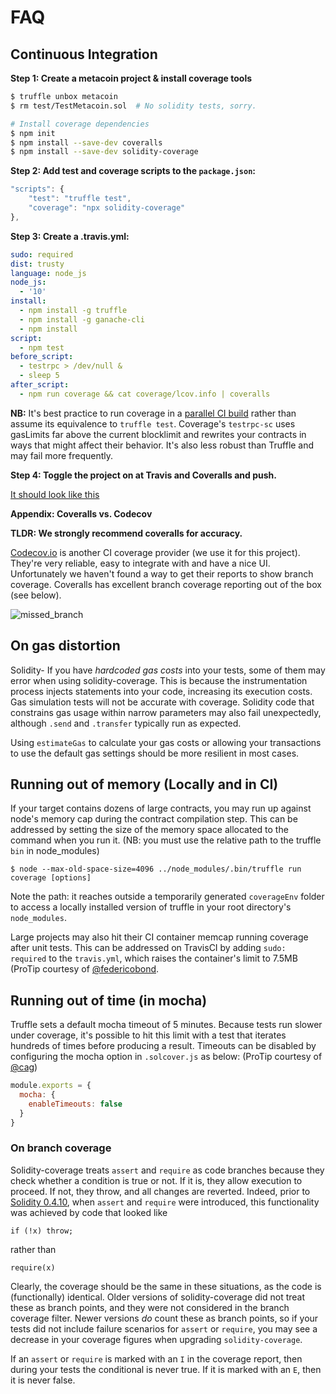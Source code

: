 # FAQ

## Continuous Integration


**Step 1: Create a metacoin project & install coverage tools**

```bash
$ truffle unbox metacoin
$ rm test/TestMetacoin.sol  # No solidity tests, sorry.

# Install coverage dependencies
$ npm init
$ npm install --save-dev coveralls
$ npm install --save-dev solidity-coverage
```

**Step 2: Add test and coverage scripts to the `package.json`:**

```javascript
"scripts": {
    "test": "truffle test",
    "coverage": "npx solidity-coverage"
},
```

**Step 3: Create a .travis.yml:**

```yml
sudo: required
dist: trusty
language: node_js
node_js:
  - '10'
install:
  - npm install -g truffle
  - npm install -g ganache-cli
  - npm install
script:
  - npm test
before_script:
  - testrpc > /dev/null &
  - sleep 5
after_script:
  - npm run coverage && cat coverage/lcov.info | coveralls
```
**NB:** It's best practice to run coverage in a [parallel CI build](https://github.com/OpenZeppelin/zeppelin-solidity/blob/master/.travis.yml) rather than assume its equivalence to `truffle test`. Coverage's `testrpc-sc` uses gasLimits far above the current blocklimit and rewrites your contracts in ways that might affect their behavior. It's also less robust than Truffle and may fail more frequently.

**Step 4: Toggle the project on at Travis and Coveralls and push.**

[It should look like this](https://coveralls.io/github/sc-forks/metacoin)

**Appendix: Coveralls vs. Codecov**

**TLDR: We strongly recommend coveralls for accuracy.**

[Codecov.io](https://codecov.io/) is another CI coverage provider (we use it for this project). They're very reliable, easy to integrate with and have a nice UI. Unfortunately we haven't found a way to get their reports to show branch coverage. Coveralls has excellent branch coverage reporting out of the box (see below).

![missed_branch](https://user-images.githubusercontent.com/7332026/28502310-6851f79c-6fa4-11e7-8c80-c8fd80808092.png)



## On gas distortion

Solidity-
If you have *hardcoded gas costs* into your tests, some of them may error when using solidity-coverage.
This is because the instrumentation process injects statements into your code, increasing its execution costs. 
Gas simulation tests will not be accurate with coverage. Solidity code that constrains gas usage within narrow
parameters may also fail unexpectedly, although `.send` and `.transfer` typically run as expected.

Using `estimateGas` to calculate your gas costs or allowing your transactions to use the default gas 
settings should be more resilient in most cases.


## Running out of memory (Locally and in CI)

If your target contains dozens of large contracts, you may run up against node's memory cap during the
contract compilation step. This can be addressed by setting the size of the memory space allocated to the command 
when you run it. (NB: you must use the relative path to the truffle `bin` in node_modules)
```
$ node --max-old-space-size=4096 ../node_modules/.bin/truffle run coverage [options]
```
Note the path: it reaches outside a temporarily generated `coverageEnv` folder to access a locally
installed version of truffle in your root directory's `node_modules`.

Large projects may also hit their CI container memcap running coverage after unit tests. This can be
addressed on TravisCI by adding `sudo: required` to the `travis.yml`, which raises the container's
limit to 7.5MB (ProTip courtesy of [@federicobond](https://github.com/federicobond).

## Running out of time (in mocha)
Truffle sets a default mocha timeout of 5 minutes. Because tests run slower under coverage, it's possible to hit this limit with a test that iterates hundreds of times before producing a result. Timeouts can be disabled by configuring the mocha option in `.solcover.js` as below: (ProTip courtesy of [@cag](https://github.com/cag))

```javascript
module.exports = {
  mocha: {
    enableTimeouts: false
  }
}
```

### On branch coverage

Solidity-coverage treats `assert` and `require` as code branches because they check whether a condition is true or not. If it is, they allow execution to proceed. If not, they throw, and all changes are reverted. Indeed, prior to [Solidity 0.4.10](https://github.com/ethereum/solidity/releases/tag/v0.4.10), when `assert` and `require` were introduced, this functionality was achieved by code that looked like

```
if (!x) throw;
```
rather than

```
require(x)
```

Clearly, the coverage should be the same in these situations, as the code is (functionally) identical. Older versions of solidity-coverage did not treat these as branch points, and they were not considered in the branch coverage filter. Newer versions *do* count these as branch points, so if your tests did not include failure scenarios for `assert` or `require`, you may see a decrease in your coverage figures when upgrading `solidity-coverage`.

If an `assert` or `require` is marked with an `I` in the coverage report, then during your tests the conditional is never true. If it is marked with an `E`, then it is never false.
